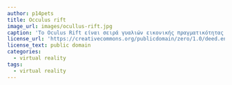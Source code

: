 ```yaml
---
author: p14pets
title: Occulus rift
image_url: images/ocullus-rift.jpg
caption: 'To Oculus Rift είναι σειρά γυαλιών εικονικής πραγματικότητας ανεπτυγμένα και κατασκευασμένα από την Oculus VR, τμήματος της Facebook Inc. Πρωτοξεκίνησε το 2012 ως project στο kickstarter, και διαμόρφωσε την αγορά στα προϊόντα εικονικής πραγματικότητας όπως τα ξέρουμε σήμερα.'
license_url: 'https://creativecommons.org/publicdomain/zero/1.0/deed.en'
license_text: public domain
categories:
  - virtual reality
tags:
  - virtual reality
---
```

